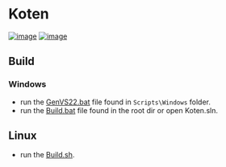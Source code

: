 # Koten

[![image](https://github.com/MayronDAV/Koten/workflows/linux/badge.svg)](https://github.com/MayronDAV/Koten/actions?query=workflow%3Alinux)
[![image](https://github.com/MayronDAV/Koten/workflows/windows/badge.svg)](https://github.com/MayronDAV/Koten/actions?query=workflow%3Awindows)

## Build

### Windows
* run the [GenVS22.bat](https://github.com/MayronDAV/Koten/blob/main/Scripts/Windows/GenVS22.bat) file found in `Scripts\Windows` folder.
* run the [Build.bat](https://github.com/MayronDAV/Koten/blob/main/Build.bat) file found in the root dir or open Koten.sln.

## Linux
* run the [Build.sh](https://github.com/MayronDAV/Koten/blob/main/Build.sh).
